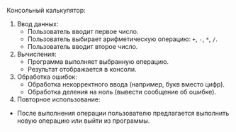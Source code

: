 Консольный калькулятор:
1. Ввод данных:
    - Пользователь вводит первое число.
    - Пользователь выбирает арифметическую операцию: `+`, `-`, `*`, `/`.
    - Пользователь вводит второе число.
2. Вычисления:
    - Программа выполняет выбранную операцию.
    - Результат отображается в консоли.
3. Обработка ошибок:
    - Обработка некорректного ввода (например, букв вместо цифр).
    - Обработка деления на ноль (вывести сообщение об ошибке).
4. Повторное использование:
- После выполнения операции пользователю предлагается выполнить новую операцию или выйти из программы.
